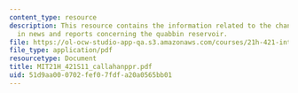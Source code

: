 ```yaml
---
content_type: resource
description: This resource contains the information related to the changing attitudes
  in news and reports concerning the quabbin reservoir.
file: https://ol-ocw-studio-app-qa.s3.amazonaws.com/courses/21h-421-introduction-to-environmental-history-spring-2011/51d9aa000702fef07fdfa20a0565bb01_MIT21H_421S11_callahanppr.pdf
file_type: application/pdf
resourcetype: Document
title: MIT21H_421S11_callahanppr.pdf
uid: 51d9aa00-0702-fef0-7fdf-a20a0565bb01
---
```

